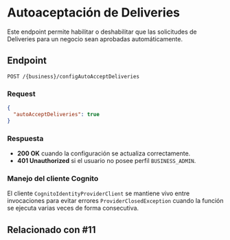 # Autoaceptación de Deliveries

Este endpoint permite habilitar o deshabilitar que las solicitudes de Deliveries para un negocio sean aprobadas automáticamente.

## Endpoint

`POST /{business}/configAutoAcceptDeliveries`

### Request

```json
{
  "autoAcceptDeliveries": true
}
```

### Respuesta

- **200 OK** cuando la configuración se actualiza correctamente.
- **401 Unauthorized** si el usuario no posee perfil `BUSINESS_ADMIN`.

### Manejo del cliente Cognito

El cliente `CognitoIdentityProviderClient` se mantiene vivo entre
invocaciones para evitar errores `ProviderClosedException` cuando la
función se ejecuta varias veces de forma consecutiva.

## Relacionado con #11
